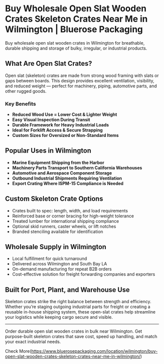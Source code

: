 # Buy Wholesale Open Slat Wooden Crates Skeleton Crates Near Me in Wilmington | Bluerose Packaging

Buy wholesale open slat wooden crates in Wilmington for breathable, durable shipping and storage of bulky, irregular, or industrial products.

## What Are Open Slat Crates?

Open slat (skeleton) crates are made from strong wood framing with slats or gaps between boards. This design provides excellent ventilation, visibility, and reduced weight — perfect for machinery, piping, automotive parts, and other rugged goods.

### Key Benefits

- **Reduced Wood Use = Lower Cost & Lighter Weight**  
- **Easy Visual Inspection During Transit**  
- **Durable Framework for Heavy Industrial Loads**  
- **Ideal for Forklift Access & Secure Strapping**  
- **Custom Sizes for Oversized or Non-Standard Items**  

## Popular Uses in Wilmington

- **Marine Equipment Shipping from the Harbor**  
- **Machinery Parts Transport to Southern California Warehouses**  
- **Automotive and Aerospace Component Storage**  
- **Outbound Industrial Shipments Requiring Ventilation**  
- **Export Crating Where ISPM-15 Compliance is Needed**  

## Custom Skeleton Crate Options

- Crates built to spec: length, width, and load requirements  
- Reinforced base or corner bracing for high-weight tolerance  
- Treated lumber for international shipping compliance  
- Optional skid runners, caster wheels, or lift notches  
- Branded stenciling available for identification  

## Wholesale Supply in Wilmington

- Local fulfillment for quick turnaround  
- Delivered across Wilmington and South Bay LA  
- On-demand manufacturing for repeat B2B orders  
- Cost-effective solution for freight forwarding companies and exporters  

## Built for Port, Plant, and Warehouse Use

Skeleton crates strike the right balance between strength and efficiency. Whether you’re staging outgoing industrial parts for freight or creating a reusable in-house shipping system, these open-slat crates help streamline your logistics while keeping cargo secure and visible.

---

Order durable open slat wooden crates in bulk near Wilmington. Get purpose-built skeleton crates that save cost, speed up handling, and match your exact industrial needs.

Check More(https://www.bluerosepackaging.com/location/wilmington/buy-open-slat-wooden-crates-skeleton-crates-near-me-in-wilmington/)
